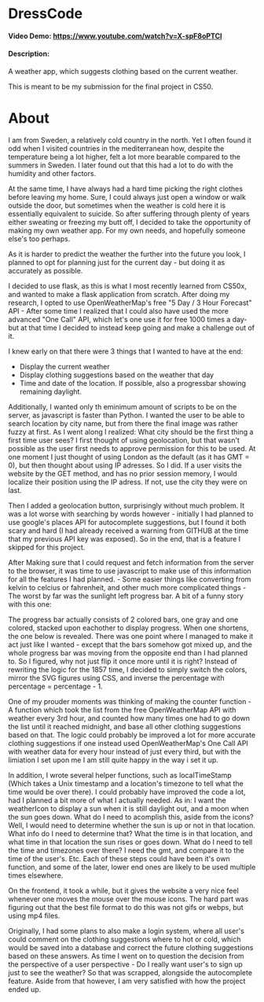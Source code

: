 # DressCode

#### Video Demo: https://www.youtube.com/watch?v=X-spF8oPTCI

#### Description:

A weather app, which suggests clothing based on the current weather.

This is meant to be my submission for the final project in CS50.

# About

I am from Sweden, a relatively cold country in the north. Yet I often found it odd when I visited countries in the mediterranean how, despite the temperature being a lot higher, felt a lot more bearable compared to the summers in Sweden. I later found out that this had a lot to do with the humidity and other factors.

At the same time, I have always had a hard time picking the right clothes before leaving my home. Sure, I could always just open a window or walk outside the door, but sometimes when the weather is cold here it is essentially equivalent to suicide. So after suffering through plenty of years either sweating or freezing my butt off, I decided to take the opportunity of making my own weather app. For my own needs, and hopefully someone else's too perhaps.

As it is harder to predict the weather the further into the future you look, I planned to opt for planning just for the current day - but doing it as accurately as possible.

I decided to use flask, as this is what I most recently learned from CS50x, and wanted to make a flask application from scratch. After doing my research, I opted to use OpenWeatherMap's free "5 Day / 3 Hour Forecast" API - After some time I realized that I could also have used the more advanced "One Call" API, which let's one use it for free 1000 times a day- but at that time I decided to instead keep going and make a challenge out of it.

I knew early on that there were 3 things that I wanted to have at the end:

- Display the current weather
- Display clothing suggestions based on the weather that day
- Time and date of the location. If possible, also a progressbar showing remaining daylight.

Additionally, I wanted only th eminimum amount of scripts to be on the server, as javascript is faster than Python. I wanted the user to be able to search location by city name, but from there the final image was rather fuzzy at first. As I went along I realized: What city should be the first thing a first time user sees? I first thought of using geolocation, but that wasn't possible as the user first needs to approve permission for this to be used. At one moment I just thought of using London as the default (as it has GMT = 0), but then thought about using IP adresses. So I did. If a user visits the website by the GET method, and has no prior session memory, I would localize their position using the IP adress. If not, use the city they were on last.

Then I added a geolocation button, surprisingly without much problem. It was a lot worse with searching by words however - initially I had planned to use google's places API for autocomplete suggestions, but I found it both scary and hard (I had already received a warning from GITHUB at the time that my previous API key was exposed). So in the end, that is a feature I skipped for this project.

After Making sure that I could request and fetch information from the server to the browser, it was time to use javascript to make use of this information for all the features I had planned. - Some easier things like converting from kelvin to celcius or fahrenheit, and other much more complicated things - The worst by far was the sunlight left progress bar. A bit of a funny story with this one:

The progress bar actually consists of 2 colored bars, one gray and one colored, stacked upon eachother to display progress. When one shortens, the one below is revealed. There was one point where I managed to make it act just like I wanted - except that the bars somehow got mixed up, and the whole progress bar was moving from the opposite end than I had planned to. So I figured, why not just flip it once more until it is right? Instead of rewriting the logic for the 1857 time, I decided to simply switch the colors, mirror the SVG figures using CSS, and inverse the percentage with percentage = percentage - 1.

One of my prouder moments was thinking of making the counter function - A function which took the list from the free OpenWeatherMap API with weather every 3rd hour, and counted how many times one had to go down the list until it reached midnight, and base all other clothing suggestions based on that. The logic could probably be improved a lot for more accurate clothing suggestions if one instead used OpenWeatherMap's One Call API with weather data for every hour instead of just every third, but with the limiation I set upon me I am still quite happy in the way i set it up.

In addition, I wrote several helper functions, such as localTimeStamp (Which takes a Unix timestamp and a location's timezone to tell what the time would be over there). I could probably have improved the code a lot, had I planned a bit more of what I actually needed. As in: I want the weatherIcon to display a sun when it is still daylight out, and a moon when the sun goes down. What do I need to acomplish this, aside from the icons? Well, I would need to determine whether the sun is up or not in that location. What info do I need to determine that? What the time is in that location, and what time in that location the sun rises or goes down. What do I need to tell the time and timezones over there? I need the gmt, and compare it to the time of the user's. Etc. Each of these steps could have been it's own function, and some of the later, lower end ones are likely to be used multiple times elsewhere.

On the frontend, it took a while, but it gives the website a very nice feel whenever one moves the mouse over the mouse icons. The hard part was figuring out that the best file format to do this was not gifs or webps, but using mp4 files.

Originally, I had some plans to also make a login system, where all user's could comment on the clothing suggestions where to hot or cold, which would be saved into a database and correct the future clothing suggestions based on these answers. As time I went on to question the decision from the perspective of a user perspective - Do I really want user's to sign up just to see the weather? So that was scrapped, alongside the autocomplete feature. Aside from that however, I am very satisfied with how the project ended up.
